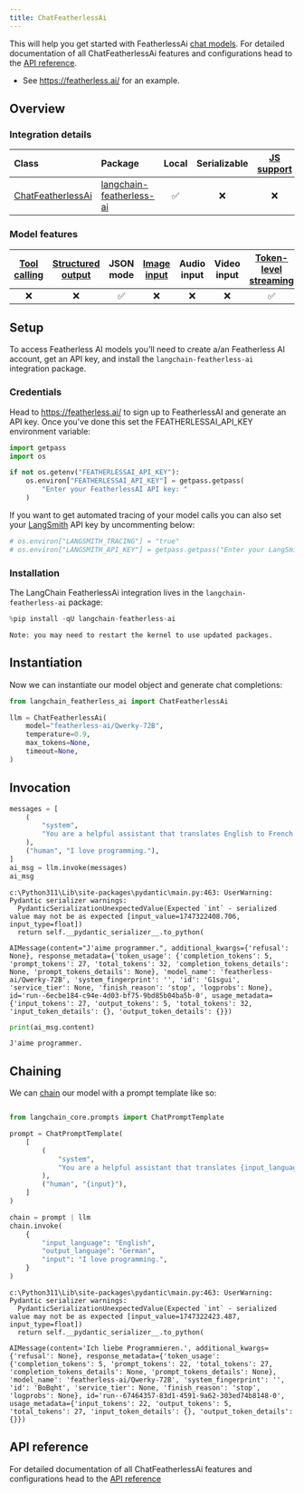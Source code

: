 ```yaml
---
title: ChatFeatherlessAi
---
```


This will help you get started with FeatherlessAi [chat models](/oss/concepts/chat_models). For detailed documentation of all ChatFeatherlessAi features and configurations head to the [API reference](https://python.langchain.com/api_reference/__package_name_short_snake__/chat_models/__module_name__.chat_models.ChatFeatherlessAi.html).

- See https://featherless.ai/ for an example.

## Overview
### Integration details


| Class | Package | Local | Serializable | [JS support](https://js.langchain.com/docs/integrations/chat/__package_name_short_snake__) | Package downloads | Package latest |
| :--- | :--- | :---: | :---: |  :---: | :---: | :---: |
| [ChatFeatherlessAi](https://python.langchain.com/api_reference/__package_name_short_snake__/chat_models/__module_name__.chat_models.ChatFeatherlessAi.html) | [langchain-featherless-ai](https://python.langchain.com/api_reference/__package_name_short_snake__/) | ✅ | ❌ | ❌ | ![PyPI - Downloads](https://img.shields.io/pypi/dm/langchain-featherless-ai?style=flat-square&label=%20) | ![PyPI - Version](https://img.shields.io/pypi/v/langchain-featherless-ai?style=flat-square&label=%20) |

### Model features
| [Tool calling](/oss/how-to/tool_calling) | [Structured output](/oss/how-to/structured_output/) | JSON mode | [Image input](/oss/how-to/multimodal_inputs/) | Audio input | Video input | [Token-level streaming](/oss/how-to/chat_streaming/) | Native async | [Token usage](/oss/how-to/chat_token_usage_tracking/) | [Logprobs](/oss/how-to/logprobs/) |
| :---: | :---: | :---: | :---: |  :---: | :---: | :---: | :---: | :---: | :---: |
| ❌ | ❌ | ✅| ❌ | ❌ | ❌ | ✅ | ✅ | ✅ | ❌ | 

## Setup


To access Featherless AI models you'll need to create a/an Featherless AI account, get an API key, and install the `langchain-featherless-ai` integration package.

### Credentials


Head to https://featherless.ai/ to sign up to FeatherlessAI and generate an API key. Once you've done this set the FEATHERLESSAI_API_KEY environment variable:


```python
import getpass
import os

if not os.getenv("FEATHERLESSAI_API_KEY"):
    os.environ["FEATHERLESSAI_API_KEY"] = getpass.getpass(
        "Enter your FeatherlessAI API key: "
    )
```

If you want to get automated tracing of your model calls you can also set your [LangSmith](https://docs.smith.langchain.com/) API key by uncommenting below:


```python
# os.environ["LANGSMITH_TRACING"] = "true"
# os.environ["LANGSMITH_API_KEY"] = getpass.getpass("Enter your LangSmith API key: ")
```

### Installation

The LangChain FeatherlessAi integration lives in the `langchain-featherless-ai` package:


```python
%pip install -qU langchain-featherless-ai
```
```output
Note: you may need to restart the kernel to use updated packages.
```
## Instantiation

Now we can instantiate our model object and generate chat completions:



```python
from langchain_featherless_ai import ChatFeatherlessAi

llm = ChatFeatherlessAi(
    model="featherless-ai/Qwerky-72B",
    temperature=0.9,
    max_tokens=None,
    timeout=None,
)
```

## Invocation


```python
messages = [
    (
        "system",
        "You are a helpful assistant that translates English to French. Translate the user sentence.",
    ),
    ("human", "I love programming."),
]
ai_msg = llm.invoke(messages)
ai_msg
```
```output
c:\Python311\Lib\site-packages\pydantic\main.py:463: UserWarning: Pydantic serializer warnings:
  PydanticSerializationUnexpectedValue(Expected `int` - serialized value may not be as expected [input_value=1747322408.706, input_type=float])
  return self.__pydantic_serializer__.to_python(
```


```output
AIMessage(content="J'aime programmer.", additional_kwargs={'refusal': None}, response_metadata={'token_usage': {'completion_tokens': 5, 'prompt_tokens': 27, 'total_tokens': 32, 'completion_tokens_details': None, 'prompt_tokens_details': None}, 'model_name': 'featherless-ai/Qwerky-72B', 'system_fingerprint': '', 'id': 'G1sgui', 'service_tier': None, 'finish_reason': 'stop', 'logprobs': None}, id='run--6ecbe184-c94e-4d03-bf75-9bd85b04ba5b-0', usage_metadata={'input_tokens': 27, 'output_tokens': 5, 'total_tokens': 32, 'input_token_details': {}, 'output_token_details': {}})
```



```python
print(ai_msg.content)
```
```output
J'aime programmer.
```
## Chaining

We can [chain](/oss/how-to/sequence/) our model with a prompt template like so:


```python
```


```python
from langchain_core.prompts import ChatPromptTemplate

prompt = ChatPromptTemplate(
    [
        (
            "system",
            "You are a helpful assistant that translates {input_language} to {output_language}.",
        ),
        ("human", "{input}"),
    ]
)

chain = prompt | llm
chain.invoke(
    {
        "input_language": "English",
        "output_language": "German",
        "input": "I love programming.",
    }
)
```
```output
c:\Python311\Lib\site-packages\pydantic\main.py:463: UserWarning: Pydantic serializer warnings:
  PydanticSerializationUnexpectedValue(Expected `int` - serialized value may not be as expected [input_value=1747322423.487, input_type=float])
  return self.__pydantic_serializer__.to_python(
```


```output
AIMessage(content='Ich liebe Programmieren.', additional_kwargs={'refusal': None}, response_metadata={'token_usage': {'completion_tokens': 5, 'prompt_tokens': 22, 'total_tokens': 27, 'completion_tokens_details': None, 'prompt_tokens_details': None}, 'model_name': 'featherless-ai/Qwerky-72B', 'system_fingerprint': '', 'id': 'BoBqht', 'service_tier': None, 'finish_reason': 'stop', 'logprobs': None}, id='run--67464357-83d1-4591-9a62-303ed74b8148-0', usage_metadata={'input_tokens': 22, 'output_tokens': 5, 'total_tokens': 27, 'input_token_details': {}, 'output_token_details': {}})
```


## API reference

For detailed documentation of all ChatFeatherlessAi features and configurations head to the [API reference](https://python.langchain.com/api_reference/__package_name_short_snake__/chat_models/.chat_models.ChatFeatherlessAi.html)
